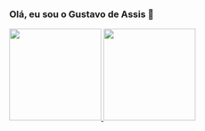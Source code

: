 ### Olá, eu sou o Gustavo de Assis 👋
<div align="compact">
  <a href="https://github.com/assisgustavo">
  <img height="165em" src="https://github-readme-stats.vercel.app/api?username=assisgustavo&show_icons=true&theme=calm&include_all_commits=true&count_private=true"/>
  <img height="165em" src="https://github-readme-stats.vercel.app/api/top-langs/?username=assisgustavo&layout=compact&langs_count=7&theme=calm"/>
</div>




